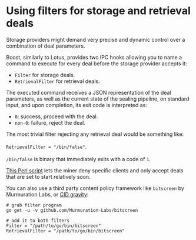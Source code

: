 # Using filters for storage and retrieval deals

Storage providers might demand very precise and dynamic control over a combination of deal parameters.

Boost, similarly to Lotus, provides two IPC hooks allowing you to name a command to execute for every deal before the storage provider accepts it:

* `Filter` for storage deals.
* `RetrievalFilter` for retrieval deals.

The executed command receives a JSON representation of the deal parameters, as well as the current state of the sealing pipeline, on standard input, and upon completion, its exit code is interpreted as:

* `0`: success, proceed with the deal.
* `non-0`: failure, reject the deal.

The most trivial filter rejecting any retrieval deal would be something like:\
\
`RetrievalFilter = "/bin/false"`.\
\
`/bin/false` is binary that immediately exits with a code of `1`.

[This Perl script](https://gist.github.com/ribasushi/53b7383aeb6e6f9b030210f4d64351d5/9bd6e898f94d20b50e7c7586dc8b8f3a45dab07c#file-dealfilter-pl) lets the miner deny specific clients and only accept deals that are set to start relatively soon.

You can also use a third party content policy framework like `bitscreen` by Murmuration Labs, or [CID gravity](https://cidgravity.com):

```shell
# grab filter program
go get -u -v github.com/Murmuration-Labs/bitscreen

# add it to both filters
Filter = "/path/to/go/bin/bitscreen"
RetrievalFilter = "/path/to/go/bin/bitscreen"
```

